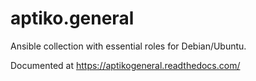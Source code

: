 # aptiko.general

Ansible collection with essential roles for Debian/Ubuntu.

Documented at https://aptikogeneral.readthedocs.com/
